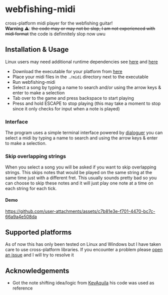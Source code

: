 # webfishing-midi
cross-platform midi player for the webfishing guitar!\
**Warning** ⚠️: ~~the code may or may not be slop, I am not experienced with midi format~~ the code is definnitely slop now uwu

## Installation & Usage
Linux users may need additional runtime dependencies see [here](https://github.com/enigo-rs/enigo?tab=readme-ov-file#runtime-dependencies) and [here](https://github.com/nashaofu/xcap/?tab=readme-ov-file#linux-system-requirements)
- Download the executable for your platform from [here](https://github.com/yobson1/webfishing-midi/releases)
- Place your midi files in the `./midi` directory next to the executable
- Run webfishing-midi
- Select a song by typing a name to search and/or using the arrow keys & enter to make a selection
- Tab over to the game and press backspace to start playing
- Press and hold ESCAPE to stop playing (this may take a moment to stop since it only checks for input when a note is played)

### Interface
The program uses a simple terminal interface powered by [dialoguer](https://github.com/console-rs/dialoguer) you can select a midi by typing a name to search and using the arrow keys & enter to make a selection.
### Skip overlapping strings
When you select a song you will be asked if you want to skip overlapping strings. This skips notes that would be played on the same string at the same time just with a different fret. This usually sounds pretty bad so you can choose to skip these notes and it will just play one note at a time on each string for each tick.
#### Demo
https://github.com/user-attachments/assets/c7b81e3e-f701-4470-bc7c-66a9a4e508da

## Supported platforms
As of now this has only been tested on Linux and Windows but I have taken care to use cross-platform libraries. If you encounter a problem please [open an issue](https://github.com/yobson1/webfishing-midi/issues) and I will try to resolve it

## Acknowledgements
- Got the note shifting idea/logic from [KevAquila](https://github.com/KevAquila/WEBFISHING-Guitar-Player) his code was used as reference
